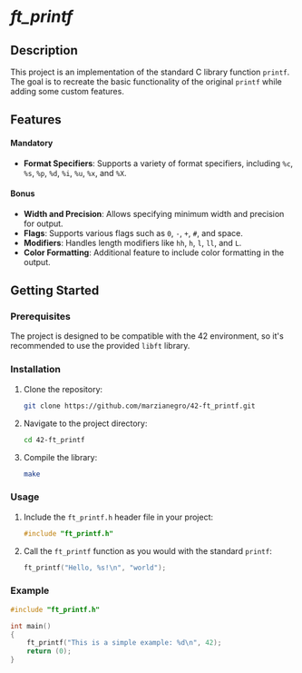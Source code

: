 # *ft_printf*

## Description
This project is an implementation of the standard C library function `printf`. The goal is to recreate the basic functionality of the original `printf` while adding some custom features.

## Features
#### Mandatory
- **Format Specifiers**: Supports a variety of format specifiers, including `%c`, `%s`, `%p`, `%d`, `%i`, `%u`, `%x`, and `%X`.
#### Bonus
- **Width and Precision**: Allows specifying minimum width and precision for output.
- **Flags**: Supports various flags such as `0`, `-`, `+`, `#`, and space.
- **Modifiers**: Handles length modifiers like `hh`, `h`, `l`, `ll`, and `L`.
- **Color Formatting**: Additional feature to include color formatting in the output.

## Getting Started
### Prerequisites
The project is designed to be compatible with the 42 environment, so it's recommended to use the provided `libft` library.

### Installation
1. Clone the repository:

    ```bash
    git clone https://github.com/marzianegro/42-ft_printf.git
    ```

2. Navigate to the project directory:

    ```bash
    cd 42-ft_printf
    ```

3. Compile the library:

    ```bash
    make
    ```

### Usage
1. Include the `ft_printf.h` header file in your project:

    ```c
    #include "ft_printf.h"
    ```

2. Call the `ft_printf` function as you would with the standard `printf`:

    ```c
    ft_printf("Hello, %s!\n", "world");
    ```

### Example
```c
#include "ft_printf.h"

int main()
{
    ft_printf("This is a simple example: %d\n", 42);
    return (0);
}
